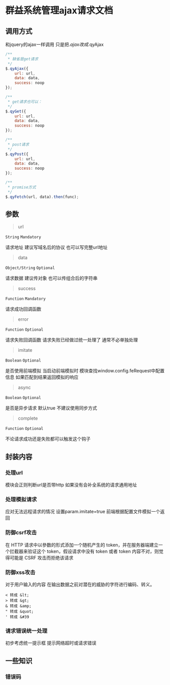 
# 群益系统管理ajax请求文档

## 调用方式

和jquery的ajax一样调用 只是把$.ajax改成$.qyAjax

```js
/**
 * 缺省是get请求
 */
$.qyAjax({
	url: url,
	data: data,
	success: noop
});

/**
 * get请求也可以：
 */
$.qyGet({
	url: url,
	data: data,
	success: noop
});

/**
 * post请求
 */
$.qyPost({
	url: url,
	data: data,
	success: noop
});

/**
 * promise方式
 */
$.qyFetch(url, data).then(func);
```

## 参数

> url

```String``` ```Mandatory```

请求地址 建议写域名后的协议 也可以写完整url地址

> data

```Object/String``` ```Optional```

请求数据 建议传对象 也可以传组合后的字符串

> success

```Function``` ```Mandatory```

请求成功回调函数

> error

```Function``` ```Optional```

请求失败回调函数 请求失败已经做过统一处理了 通常不必单独处理

> imitate

```Boolean``` ```Optional```

是否使用前端模拟 当启动前端模拟时 模块查找window.config.feRequest中配置信息 如果匹配到结果返回模拟的响应

> async

```Boolean``` ```Optional```

是否是异步请求 默认true 不建议使用同步方式

> complete

```Function``` ```Optional```

不论请求成功还是失败都可以触发这个钩子

## 封装内容

### 处理url

模块会正则判断url是否带http 如果没有会补全系统的请求通用地址

### 处理模拟请求

应对无法远程请求的情况 设置param.imitate=true 前端根据配置文件模拟一个返回

### 防御csrf攻击

在 HTTP 请求中以參数的形式添加一个随机产生的 token，并在服务器端建立一个拦截器来验证这个 token，假设请求中没有 
token 或者 token 内容不对，则觉得可能是 CSRF 攻击而拒绝该请求

### 防御xss攻击

对于用户输入的内容 在输出数据之前对潜在的威胁的字符进行编码、转义。
```
< 转成 &lt;
> 转成 &gt;
& 转成 &amp;
" 转成 &quot;
' 转成 &#39
```

### 请求错误统一处理

初步考虑统一提示框 提示网络超时或请求错误

## 一些知识

### 错误码

























